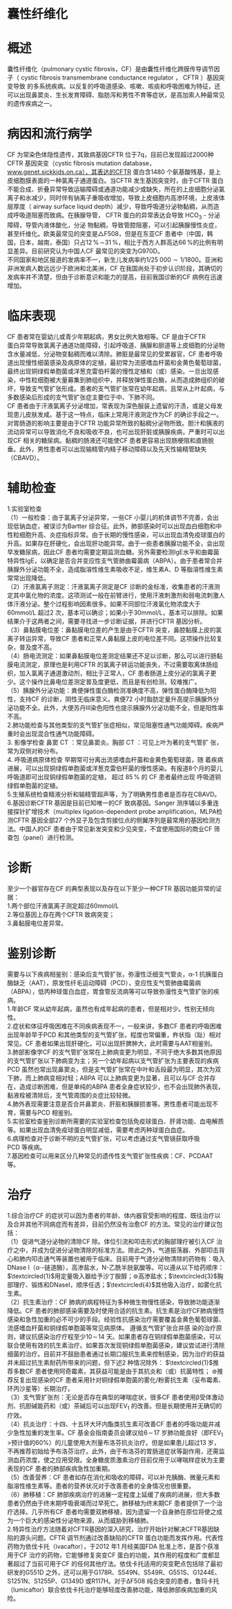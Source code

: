 # 囊性纤维化  
# 概述  
囊性纤维化（pulmonary cystic fibrosis，CF）是由囊性纤维化跨膜传导调节因子（ cystic fibrosis transmembrane conductance regulator ， CFTR ）基因突变导致 的多系统疾病。以反复的呼吸道感染、咳嗽、咳痰和呼吸困难为特征，还可以出现鼻窦炎、生长发育障碍、脂肪泻和男性不育等症状，是高加索人种最常见的遗传疾病之一。  
# 病因和流行病学  
CF 为常染色体隐性遗传，其致病基因CFTR 位于7q，目前已发现超过2000种CFTR 基因突变（cystic fibrosis mutation database，www.genet.sickkids.on.ca），其表达的CFTR 蛋白含1480 个氨基酸残基，是上皮细胞膜表面的一种氯离子通道蛋白。当CFTR 发生基因突变时，由于CFTR 蛋白不能合成、折叠异常导致运输障碍或通道功能减少或缺失，所在的上皮细胞分泌氯离子和水减少，同时伴有钠离子重吸收增加，导致上皮细胞内高渗环境，上皮液体层厚度（ airway surface liquid depth）减少，导致呼吸道分泌物黏稠，从而造成呼吸道阻塞而致病。在胰腺导管， CFTR  蛋白的异常表达会导致 ${\mathrm{HCO}}_{3}$ - 分泌障碍，导管内液体酸化，分泌 物黏稠，导致管腔阻塞，可以引起胰腺慢性炎症，甚至纤维化。欧美最常见的突变是△F508，但是在东亚CF 患者中（中国，韩国，日本，越南，泰国）只占$12\,\%\,\sim$$31\,\%$，相比于西方人群高达$66\,\%$的比例有明显差异。目前研究认为中国人CF 最常见的突变为G970D。  
不同国家和地区报道的发病率不一，新生儿发病率约$1/25\;000{\sim}1/1800$。亚洲和非洲发病人数远远少于欧洲和北美洲，CF 在我国尚处于初步认识阶段，其确切的发病率并不清楚，但由于诊断意识和能力的提高，目前我国诊断的CF 病例在迅速增加。  
# 临床表现  
CF 患者常在婴幼儿或青少年期起病，男女比例大致相等。CF 是由于CFTR  
蛋白异常导致氯离子通道功能障碍，引起呼吸道、胰腺和胆道等上皮细胞的分泌物含水量减低，分泌物变黏稠而难以清除。肺脏是最常见的受累器官，CF 患者呼吸道出现慢性细菌感染及病原体的定植，最初常为流感嗜血杆菌和金黄色葡萄球菌，最终出现铜绿假单胞菌或洋葱克雷伯杆菌的慢性定植和（或）感染。一旦出现感染，中性粒细胞被大量募集到肺组织中，并释放弹性蛋白酶，从而造成肺组织的破坏，导致支气管扩张形成。患者的支气管扩张常在幼年起病，且常从上叶起病，与多数感染后形成的支气管扩张症主要位于中、下肺不同。  
CF 患者由于汗液氯离子分泌增加，常表现为深色服装上遗留的汗渍，或是父母发现患儿皮肤发咸。基于这一特点，临床上常用汗液测定作为CF 的确诊手段之一。  
对胃肠道的影响主要是由于CFTR 功能异常所致的黏稠分泌物所致。胆汁和胰液的流动异常可以导致消化不良和吸收不良，也可出现肝脏或胰腺疾病，严重时可以出现CF 相关的糖尿病。黏稠的肠液还可能使CF 患者更容易出现肠梗阻和直肠脱垂。此外，男性患者可以出现输精管内精子移动障碍以及先天性输精管缺失（CBAVD）。  
# 辅助检查  
1.实验室检查  
（1）一般检查：由于氯离子分泌异常，一些CF 小婴儿的机体调节不完善，会出现低钠血症，被误诊为Bartter 综合征。此外，肺部感染时可以出现血白细胞和中性粒细胞升高、炎症指标异常。由于长期的慢性感染，可以出现血清免疫球蛋白的升高。如果存在肝硬化，会出现肝功能异常。由于一些患者胰腺功能不全，会出现早发糖尿病，因此CF 患者均需要定期监测血糖。另外需要检测IgE水平和曲霉菌特异性IgE，以确定是否合并变应性支气管肺曲霉菌病（ABPA）。由于患者常合并胰腺外分泌功能不全，造成脂溶性维生素吸收不足，维生素A、D 等脂溶性维生素常常出现降低。  
（2）汗液氯离子测定：汗液氯离子测定是CF 诊断的金标准，收集患者的汗液测定其中氯化物的浓度。这项测试一般在前臂进行，使用汗液刺激剂和弱电流刺激人体汗液分泌。整个过程影响因素很多。如果不同部位汗液氯化物浓度大于60mmol/L 超过2 次，基本可以确诊；如果小于30mmol/L，基本可以排除。如果结果介于这两者之间，需要寻找进一步诊断证据，并进行CFTR 基因分析。  
（3）鼻黏膜电位差：鼻黏膜电位差的产生是由于CFTR 突变，鼻腔黏膜上皮的氯离子转运异常，导致CF 患者和正常人鼻黏膜上皮的电位差不同。这项操作比较复杂，普及度不高。  
（4）肠电流测定：如果鼻黏膜电位差测定结果还不足以诊断，那么可以进行肠黏膜电流测定，原理也是利用CFTR 的氯离子转运功能丧失，不过需要取离体肠组织，加入氯离子通道激动剂，相比于正常人，CF 患者肠道上皮分泌的氯离子更少。这个操作比鼻电位差测定普及度更低，而且是有创检测，较难推广。  
（5）胰腺外分泌功能：粪便弹性蛋白酶检测准确度不高，弹性蛋白酶降低为阳性，支持CF 的诊断，阴性无临床意义。粪便72 小时脂肪定量升高提示胰腺外分泌功能不全。此外，大便苏丹Ⅲ染色阳性也提示胰腺外分泌功能不全，但是阳性率不高。  
2.肺功能检查与其他类型的支气管扩张症相似，常见阻塞性通气功能障碍。疾病严重时会出现混合性通气功能障碍。  
3. 影像学检查 鼻窦 CT ：常见鼻窦炎。胸部 CT ：可见上叶为著的支气管扩 张，常为双侧对称分布。  
4. 呼吸道病原体检查 早期常可分离出流感嗜血杆菌和金黄色葡萄球菌，随 着疾病进展，可以出现铜绿假单胞菌或洋葱克雷伯杆菌的慢性感染。有报道8个月的婴儿呼吸道即可出现铜绿假单胞菌的定植， 超过 $85\,\%$ 的 CF  患者最终出现 呼吸道铜绿假单胞菌的定植。  
5.生殖系统检查精液分析和输精管超声等，为了明确男性患者是否存在CBAVD。  
6.基因诊断CFTR 基因是目前已知唯一的CF 致病基因。Sanger 测序辅以多重连接探针扩增技术（multiplex ligation-dependent probe amplification，MLPA检测CFTR 基因全部27 个外显子及包含剪接位点的侧翼序列是最常用的基因检测方法。中国人的CF 患者由于常见新发突变和少见突变，不宜使用国际的商业CF 筛查包（panel）进行检测。  
# 诊断  
至少一个器官存在CF 的典型表现以及存在以下至少一种CFTR 基因功能异常的证据：  
1.两个部位汗液氯离子测定超过60mmol/L  
2.等位基因上存在两个CFTR 致病突变；  
3.鼻黏膜电位差异常。  
# 鉴别诊断  
需要与以下疾病相鉴别：感染后支气管扩张，弥漫性泛细支气管炎，α-1 抗胰蛋白酶缺乏（AAT），原发性纤毛运动障碍（PCD），变应性支气管肺曲霉菌病（ABPA），低丙种球蛋白血症，胃食管反流病等可以导致弥漫性支气管扩张的疾病。  
1.年龄CF 常从幼年起病，虽然也有成年起病的患者，但是相对少。性别无倾向性。  
2.症状和体征呼吸困难在不同疾病表现不一，一般来讲，多数CF 患者的呼吸困难出现年龄早于PCD 和其他类型的支气管扩张，程度也常偏重，杵状指（趾）相对常见。CF 患者如果出现肝硬化，可以出现肝脾肿大，此时需要与AAT相鉴别。  
3.肺部影像学CF 的支气管扩张常在上肺病变更为明显，不同于绝大多数其他原因的支气管扩张以下肺病变为主；另一个幼年起病以支气管扩张为主要表现的疾病PCD 虽然也常出现鼻窦炎，但是支气管扩张常在中叶和舌段最为明显，其次为双下肺，而上肺病变相对轻；ABPA 可以上肺病变更为显著，且可以与CF 合并存在，造成诊断困难，但是单纯的ABPA 患者全身症状较少，也不会出现肺外表现，黏液栓被清除后，支气管周围的炎症比较轻微。  
4.肺外表现需要注意是否合并鼻窦炎、肝脏和胰腺损害等。男性患者可能出现不育，需要与PCD 相鉴别。  
5.实验室检查鉴别诊断所需要的实验室检查包括免疫球蛋白、肝肾功能、血电解质等。如果出现血清免疫球蛋白明显减低，需要考虑丙种球蛋白血症。  
6.病理检查对于诊断不明的支气管扩张，可以考虑通过支气管镜获取呼吸  
PCD  等疾病。  
7.基因检查可以用来区分几种常见的遗传性支气管扩张性疾病：CF、PCDAAT 等。  
# 治疗  
1.综合治疗CF 的症状可以因为患者的年龄、体内器官受影响的程度、既往治疗以及合并其他不同病症而有差异，目前仍然没有治愈CF 的方法。常见的治疗建议包括：  
（1）促进气道分泌物的清除CF 除。体位引流和叩击形式的胸部理疗被引入CF 治疗之中，并成为促进分泌物清除的标准方法。除此之外，气道振荡器、外部叩击背心和肺内叩击通气等装置也被用于临床。目前用于气道分泌物清除的药物有：吸入DNase Ⅰ（$\upalpha\cdot$-链道酶），高渗盐水，N-乙酰半胱氨酸等。可以遵从以下给药顺序：$\textcircled{1}$用定量吸入器给予沙丁胺醇；$\circledcirc$高渗盐水；$\textcircled{3}$胸部理疗、锻炼和DNaseⅠ，顺序任选；$\textcircled{4}$其他吸入治疗，如雾化抗生素。  
（2）抗生素治疗：CF 肺病的病程特征为多种微生物慢性感染，导致肺功能逐渐降低。CF 患者的肺部感染需要及时使用合适的抗生素。抗生素是治疗CF肺病慢性感染和急性加重的必不可少的手段。经验性抗感染治疗需要覆盖金黄色葡萄球菌、 流感嗜血杆菌和铜绿假单胞菌等常见病原体。 遵循支气管扩张合并感 染的治疗原则，建议抗感染治疗疗程至少$10\!\sim\!14$ 天。如果患者存在铜绿假单胞菌感染，可以联合使用有效的抗生素治疗。如果首次发现铜绿假单胞菌感染，建议尝试进行清除细菌的治疗。目前并不鼓励患者通过长期口服抗生素来控制感染，因为治疗的获益并未超过抗生素耐药所带来的问题，但下述2 种情况除外：
$\textcircled{1}$推荐多数CF 患者使用阿奇霉素，其获益可能是由于其抗炎和（或）抗菌特性；
$\circledcirc$推荐反复出现感染的CF 患者采用针对铜绿假单胞菌的雾化/粉雾抗生素（妥布霉素、环丙沙星等）长期治疗。  
（3）支气管扩张剂：无论是否存在典型的哮喘症状，很多CF 患者使用β受体激动剂、抗胆碱能药和（或）茶碱后可以出现$\mathrm{FEV_{1}}$ 的改善。但是长期使用并无确切的疗效。  
（4）抗炎治疗：十四、十五环大环内酯类抗生素可改善CF 患者的呼吸功能并减少急性加重的发生率。CF 基金会指南委员会建议给$6\!\sim\!17$ 岁肺功能良好（即$\mathrm{FEV_{1}}\!>$预计值的$60\%$）的儿童使用大剂量布洛芬抗炎治疗。但是如果患儿超过13 岁，不再推荐初始给予布洛芬治疗。此外，由于布洛芬的胃肠道症状等副作用，还需监测血药浓度，使之应用受限。全身糖皮质激素治疗目前仅用于以哮喘样症状为主要表现的CF 患者的肺部疾病急性加重期。  
（5）改善营养：CF 患者如存在消化和吸收的障碍，可以补充胰酶、微量元素和脂溶性维生素等。患者的营养状况对于改善患者的全身情况也很重要。  
（6）肺移植：CF 肺部疾病治疗的进展一定程度上延缓了疾病的进展，但大多数患者仍然由于终末期呼吸衰竭而过早死亡。肺移植为终末期CF 患者提供了一个治疗选择。几乎所有CF 患者均需要双肺移植，因为遗留一个自身肺在原位将使之成为一个巨大的感染性分泌物来源，从而威胁到移植肺。  
2.特异性治疗方法随着对CFTR基因的深入研究，治疗开始针对解决CFTR基因缺陷的源头问题。CFTR 调节剂通过改善缺陷的CFTR 蛋白功能而发挥作用。代表性药物为依伐卡托（ivacaftor），于2012 年1 月经美国FDA 批准上市，是首个获准用于CF 治疗的药物，它能够修复突变CF 蛋白的功能，其作用的程度和广度都显著超过了当前可用于CF 的任何其他疗法。依伐卡托适用的突变靶点包括除了最初研发的G551D 之外，还可以用于G178R、S549N、S549R、G551S、G1244E、S1251N、S1255P、G1349D 或R117H。对于ΔF508 纯合突变的患者，鲁玛卡托（lumicaftor）联合依伐卡托治疗能够轻度改善肺功能，降低肺部疾病加重的风险。  
